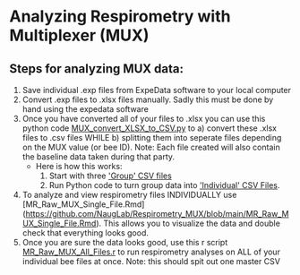 # Analyzing Respirometry with Multiplexer (MUX)
## Steps for analyzing MUX data:
1. Save individual .exp files from ExpeData software to your local computer
2. Convert .exp files to .xlsx files manually. Sadly this must be done by hand using the expedata software
3. Once you have converted all of your files to .xlsx you can use this python code [MUX_convert_XLSX_to_CSV.py](https://github.com/NaugLab/Respirometry_MUX/blob/main/MUX_convert_XLSX_to_CSV.py) to a) convert these .xlsx files to .csv files WHILE b) splitting them into seperate files depending on the MUX value (or bee ID). Note: Each file created will also contain the baseline data taken during that party. 
    - Here is how this works:
         1) Start with three ['Group' CSV files](https://colostate.sharepoint.com/:f:/s/Naug-Lab/Eh85-u6ZhrNKuVfMDuVg7I0B_709_xjHMGcVSdY00JHJlQ?e=c5cIVd)
         2) Run Python code to turn group data into ['Individual' CSV Files](https://colostate.sharepoint.com/:f:/s/Naug-Lab/Enh0bHOebvdBr_CpBy64vNgBaVKoKC9PuPIYOAL4V_R_CQ?e=cJqTZ8).  
5. To analyze and view respirometry files INDIVIDUALLY use [MR_Raw_MUX_Single_File.Rmd] (https://github.com/NaugLab/Respirometry_MUX/blob/main/MR_Raw_MUX_Single_File.Rmd). This allows you to visualize the data and double check that everything looks good. 
6. Once you are sure the data looks good, use this r script [MR_Raw_MUX_All_Files.r](https://github.com/NaugLab/Respirometry_MUX/blob/main/MR_Raw_MUX_All_Files.r) to run respirometry analyses on ALL of your individual bee files at once. Note: this should spit out one master CSV
